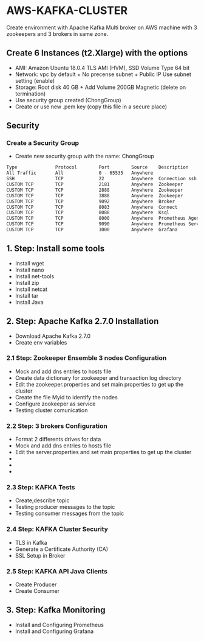 # AWS-KAFKA-CLUSTER
Create environment with Apache Kafka Multi broker on AWS machine with 3 zookeepers and 3 brokers in same zone.


## Create 6 Instances (t2.Xlarge) with the options
* AMI: Amazon Ubuntu 18.0.4 TLS AMI (HVM), SSD Volume Type 64 bit
* Network: vpc by default + No precense subnet + Public IP Use subnet  setting (enable)
* Storage: Root disk 40 GB + Add Volume 200GB Magnetic (delete on termination)
* Use security group created (ChongGroup)
* Create or use new .pem key (copy this file in a secure place)

## Security

### Create a Security Group

* Create new security group with the name: ChongGroup
```bash
Type              Protocol        Port        Source    Description
All Traffic       All             0 - 65535   Anywhere   
SSH               TCP             22          Anywhere  Connection ssh
CUSTOM TCP        TCP             2181        Anywhere  Zookeeper
CUSTOM TCP        TCP             2888        Anywhere  Zookeeper
CUSTOM TCP        TCP             3888        Anywhere  Zookeeper
CUSTOM TCP        TCP             9092        Anywhere  Broker
CUSTOM TCP        TCP             8083        Anywhere  Connect
CUSTOM TCP        TCP             8088        Anywhere  Ksql
CUSTOM TCP        TCP             8000        Anywhere  Prometheus Agent Jmx
CUSTOM TCP        TCP             9090        Anywhere  Prometheus Server
CUSTOM TCP        TCP             3000        Anywhere  Grafana
```

## 1. Step: Install some tools
  * Install wget
  * Install nano
  * Install net-tools
  * Install zip
  * Install netcat
  * Install tar
  * Install Java

## 2. Step: Apache Kafka 2.7.0 Installation
  * Download Apache Kafka 2.7.0 
  * Create env variables
  
### 2.1 Step: Zookeeper Ensemble 3 nodes Configuration
  *  Mock and add dns entries to hosts file
  *  Create data dictionary for zookeeper and transaction log directory
  *  Edit the zookeeper.properties and set main properties to get up the cluster
  *  Create the file Myid to identify the nodes
  *  Configure zookeeper as service
  *  Testing cluster comunication

### 2.2 Step: 3 brokers Configuration
  *  Format 2 differents drives for data
  *  Mock and add dns entries to hosts file
  *  Edit the server.properties and set main properties to get up the cluster
  *  
  *  
  *  

### 2.3 Step: KAFKA Tests
  *  Create,describe topic
  *  Testing producer messages to the topic
  *  Testing consumer messages from the topic

### 2.4 Step: KAFKA Cluster Security
  *  TLS in Kafka
  *  Generate a Certificate Authority (CA)
  *  SSL Setup in Broker



### 2.5 Step: KAFKA API Java Clients
  *  Create Producer
  *  Create Consumer
  
## 3. Step: Kafka Monitoring
  * Install and Configuring Prometheus
  * Install and Configuring Grafana

